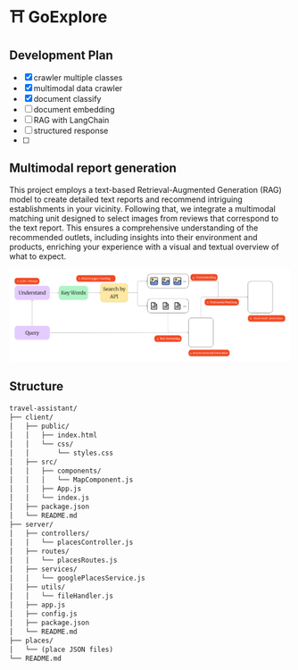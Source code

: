 # ⛩️ GoExplore

## Development Plan

- [x] crawler multiple classes 
- [x] multimodal data crawler
- [x] document classify
- [ ] document embedding 
- [ ] RAG with LangChain
- [ ] structured response
- [ ] 
 
## Multimodal report generation

This project employs a text-based Retrieval-Augmented Generation (RAG) model to create detailed text reports and recommend intriguing establishments in your vicinity. Following that, we integrate a multimodal matching unit designed to select images from reviews that correspond to the text report. This ensures a comprehensive understanding of the recommended outlets, including insights into their environment and products, enriching your experience with a visual and textual overview of what to expect.

![Pipeline](images/structure.png)

## Structure

```
travel-assistant/
├── client/
│   ├── public/
│   │   ├── index.html
│   │   └── css/
│   │       └── styles.css
│   ├── src/
│   │   ├── components/
│   │   │   └── MapComponent.js
│   │   ├── App.js
│   │   └── index.js
│   ├── package.json
│   └── README.md
├── server/
│   ├── controllers/
│   │   └── placesController.js
│   ├── routes/
│   │   └── placesRoutes.js
│   ├── services/
│   │   └── googlePlacesService.js
│   ├── utils/
│   │   └── fileHandler.js
│   ├── app.js
│   ├── config.js
│   ├── package.json
│   └── README.md
├── places/
│   └── (place JSON files)
└── README.md
```